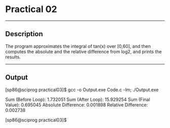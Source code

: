 # Practical 02

----

## Description

The program approximates the integral of tan(x) over [0,60], and then computes the absolute and the relative difference from log2, and prints the results.

----

## Output

[sp86@sciprog practical03]$ gcc -o Output.exe Code.c -lm; ./Output.exe


Sum (Before Loop):              1.732051
Sum (After Loop):               15.929254
Sum (Final Value):              0.695045
Absolute Difference:            0.001898
Relative Difference:            0.002738

[sp86@sciprog practical03]$ 